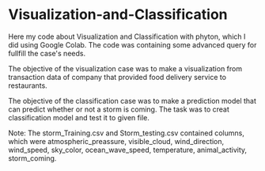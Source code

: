 # Visualization-and-Classification

Here my code about Visualization and Classification with phyton, which I did using Google Colab. 
The code was containing some advanced query for fullfill the case's needs.

The objective of the visualization case was to make a visualization from transaction data of company 
that provided food delivery service to restaurants.

The objective of the classification case was to make a prediction model that can predict 
whether or not a storm is coming. The task was to creat classification model and test it
to given file.


Note:
The storm_Training.csv and Storm_testing.csv contained columns, which were atmospheric_preassure,
visible_cloud, wind_direction, wind_speed, sky_color, ocean_wave_speed, temperature, animal_activity,
storm_coming.
